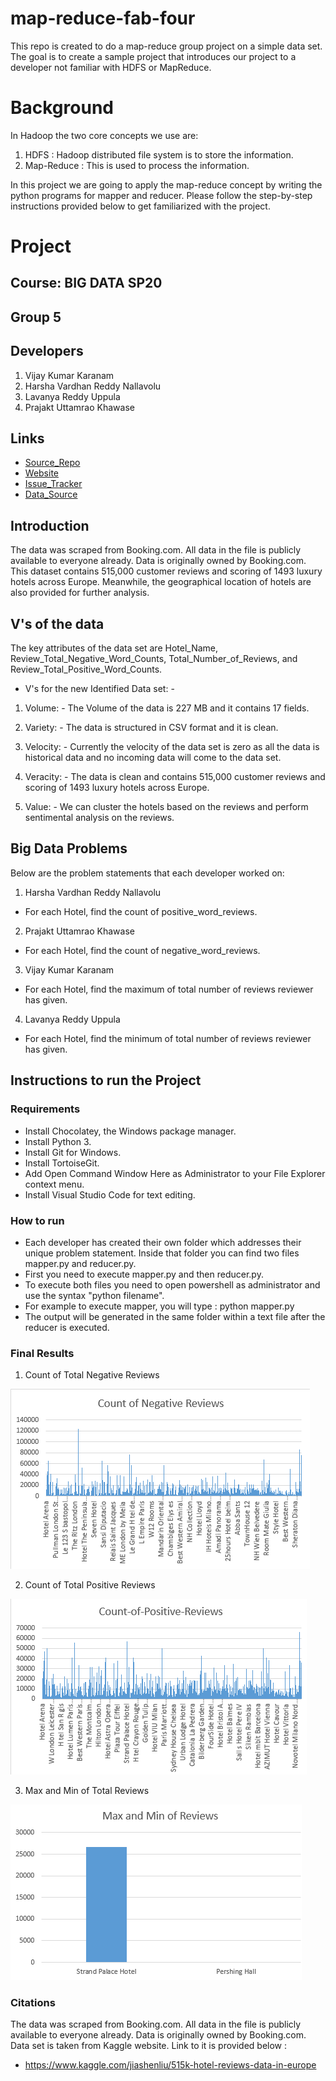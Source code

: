 # map-reduce-fab-four
This repo is created to do a map-reduce group project on a simple data set. The goal is to create a  sample project that introduces our project to a developer not familiar with HDFS or MapReduce.

# Background
In Hadoop the two core concepts we use are: 
1. HDFS : Hadoop distributed file system is to store the information.
2. Map-Reduce : This is used to process the information.

In this project we are going to apply the map-reduce concept by writing the python programs for mapper and reducer. Please follow the step-by-step instructions provided below to get familiarized with the project.

# Project
## Course: BIG DATA SP20
## Group 5
## Developers
1. Vijay Kumar Karanam
2. Harsha Vardhan Reddy Nallavolu
3. Lavanya Reddy Uppula
4. Prajakt Uttamrao Khawase

## Links
- [Source_Repo](https://github.com/KaranamVijayKumar/map-reduce-fab-four)
- [Website](https://karanamvijaykumar.github.io/map-reduce-fab-four/)
- [Issue_Tracker](https://github.com/KaranamVijayKumar/map-reduce-fab-four/issues)
- [Data_Source](https://www.kaggle.com/jiashenliu/515k-hotel-reviews-data-in-europe)

## Introduction
The data was scraped from Booking.com. All data in the file is publicly available to everyone already. Data is originally owned by Booking.com. This dataset contains 515,000 customer reviews and scoring of 1493 luxury hotels across Europe. Meanwhile, the geographical location of hotels are also provided for further analysis.

## V's of the data

The key attributes of the data set are Hotel_Name, Review_Total_Negative_Word_Counts, Total_Number_of_Reviews, and Review_Total_Positive_Word_Counts.

- V's for the new Identified Data set: -

1. Volume: - The Volume of the data is 227 MB and it contains 17 fields.

2. Variety: - The data is structured in CSV format and it is clean.

3. Velocity: - Currently the velocity of the data set is zero as all the data is historical data and no incoming data will come to the data set.

4. Veracity: - The data is clean and contains 515,000 customer reviews and scoring of 1493 luxury hotels across Europe.

5. Value: - We can cluster the hotels based on the reviews and perform sentimental analysis on the reviews.

## Big Data Problems

Below are the problem statements that each developer worked on: 

1. Harsha Vardhan Reddy Nallavolu
 - For each Hotel, find the count of positive_word_reviews.
2. Prajakt Uttamrao Khawase
 - For each Hotel, find the count of negative_word_reviews.
3. Vijay Kumar Karanam 
 - For each Hotel, find the maximum of total number of reviews reviewer has given.
4. Lavanya Reddy Uppula
 - For each Hotel, find the minimum of total number of reviews reviewer has given.

## Instructions to run the Project
### Requirements
- Install Chocolatey, the Windows package manager.
- Install Python 3.
- Install Git for Windows.
- Install TortoiseGit.
- Add Open Command Window Here as Administrator to your File Explorer context menu.
- Install Visual Studio Code for text editing.

### How to run

- Each developer has created their own folder which addresses their unique problem statement. Inside that folder you can find two files mapper.py and reducer.py.
- First you need to execute mapper.py and then reducer.py.
- To execute both files you need to open powershell as administrator and use the syntax "python filename".
- For example to execute mapper, you will type : python mapper.py
- The output will be generated in the same folder within a text file after the reducer is executed.

### Final Results

1. Count of Total Negative Reviews

![count-of-negative-reviews](./images-results/Count-of-Negative-reviews.PNG)

2. Count of Total Positive Reviews

![count-of-positive-reviews](./images-results/Count-of-Positive-reviews.PNG)

3. Max and Min of Total Reviews

![Max-Min-of-Total-Reviews](./images-results/Max-Min-Reviews.PNG)

### Citations

The data was scraped from Booking.com. All data in the file is publicly available to everyone already. Data is originally owned by Booking.com. Data set is taken from Kaggle website. Link to it is provided below :

- <https://www.kaggle.com/jiashenliu/515k-hotel-reviews-data-in-europe>


 